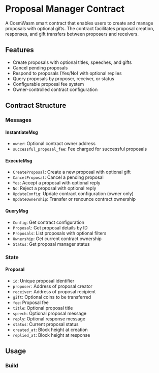 
# Proposal Manager Contract

A CosmWasm smart contract that enables users to create and manage proposals with optional gifts. The contract facilitates proposal creation, responses, and gift transfers between proposers and receivers.

## Features

- Create proposals with optional titles, speeches, and gifts
- Cancel pending proposals
- Respond to proposals (Yes/No) with optional replies
- Query proposals by proposer, receiver, or status
- Configurable proposal fee system
- Owner-controlled contract configuration

## Contract Structure

### Messages

#### InstantiateMsg
- `owner`: Optional contract owner address
- `successful_proposal_fee`: Fee charged for successful proposals

#### ExecuteMsg
- `CreateProposal`: Create a new proposal with optional gift
- `CancelProposal`: Cancel a pending proposal
- `Yes`: Accept a proposal with optional reply
- `No`: Reject a proposal with optional reply
- `UpdateConfig`: Update contract configuration (owner only)
- `UpdateOwnership`: Transfer or renounce contract ownership

#### QueryMsg
- `Config`: Get contract configuration
- `Proposal`: Get proposal details by ID
- `Proposals`: List proposals with optional filters
- `Ownership`: Get current contract ownership
- `Status`: Get proposal manager status

### State

#### Proposal
- `id`: Unique proposal identifier
- `proposer`: Address of proposal creator
- `receiver`: Address of proposal recipient
- `gift`: Optional coins to be transferred
- `fee`: Proposal fee
- `title`: Optional proposal title
- `speech`: Optional proposal message
- `reply`: Optional response message
- `status`: Current proposal status
- `created_at`: Block height at creation
- `replied_at`: Block height at response

## Usage

### Build
